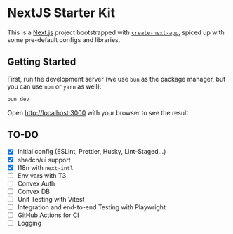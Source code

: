 # NextJS Starter Kit

This is a [Next.js](https://nextjs.org) project bootstrapped with [`create-next-app`](https://nextjs.org/docs/app/api-reference/cli/create-next-app), spiced up with some pre-default configs and libraries.

## Getting Started

First, run the development server (we use `bun` as the package manager, but you can use `npm` or `yarn` as well):

```bash
bun dev
```

Open [http://localhost:3000](http://localhost:3000) with your browser to see the result.

## TO-DO

- [X] Initial config (ESLint, Prettier, Husky, Lint-Staged…)
- [X] shadcn/ui support
- [X] I18n with `next-intl`
- [ ] Env vars with T3
- [ ] Convex Auth
- [ ] Convex DB
- [ ] Unit Testing with Vitest
- [ ] Integration and end-to-end Testing with Playwright
- [ ] GitHub Actions for CI
- [ ] Logging
